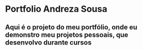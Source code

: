 # Portfolio Andreza Sousa
## Aqui é o projeto do meu portfólio, onde eu demonstro meu projetos pessoais, que desenvolvo durante cursos
<!--![Image-Portfolio](https://github.com/andrezadesousa/My_Portfolio-Andreza/blob/master/assets/img/port1.jpg)-->
